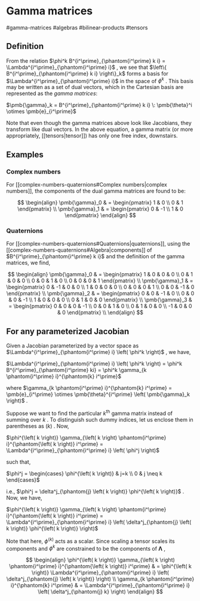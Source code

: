 # Gamma matrices

#gamma-matrices #algebras #bilinear-products #tensors 

## Definition

From the relation $\phi^k B^{i^\prime}_{\phantom{i^\prime} k i} = \Lambda^{i^\prime}_{\phantom{i^\prime} i}$ , we see that $\left\{ B^{i^\prime}_{\phantom{i^\prime} k i} \right\}_k$ forms a basis for $\Lambda^{i^\prime}_{\phantom{i^\prime} i}$ in the space of $\phi^k$ . This basis may be written as a set of dual vectors, which in the Cartesian basis are represented as the _gamma matrices_:

$\pmb{\gamma}_k = B^{i^\prime}_{\phantom{i^\prime} k i} \: \pmb{\theta}^i \otimes \pmb{e}_{i^\prime}$

Note that even though the gamma matrices above look like Jacobians, they transform like dual vectors. In the above equation, a gamma matrix (or more appropriately, [[tensors|tensor]]) has only one free index, downstairs.

## Examples

### Complex numbers

For [[complex-numbers-quaternions#Complex numbers|complex numbers]], the components of the dual gamma matrices are found to be:

$$
\begin{align}
\pmb{\gamma}_0 & = \begin{pmatrix} 1 & 0 \\ 0 & 1 \end{pmatrix} \\
\pmb{\gamma}_1 & = \begin{pmatrix} 0 & -1 \\ 1 & 0 \end{pmatrix}
\end{align}
$$

### Quaternions

For [[complex-numbers-quaternions#Quaternions|quaternions]], using the [[complex-numbers-quaternions#Algebra|components]] of $B^{i^\prime}_{\phantom{i^\prime} k i}$ and the definition of the gamma matrices, we find,

$$
\begin{align}
\pmb{\gamma}_0 & = \begin{pmatrix} 1 & 0 & 0 & 0 \\ 0 & 1 & 0 & 0 \\ 0 & 0 & 1 & 0 \\ 0 & 0 & 0 & 1 \end{pmatrix} \\
\pmb{\gamma}_1 & = \begin{pmatrix} 0 & -1 & 0 & 0 \\ 1 & 0 & 0 & 0 \\ 0 & 0 & 0 & 1 \\ 0 & 0 & -1 & 0 \end{pmatrix} \\
\pmb{\gamma}_2 & = \begin{pmatrix} 0 & 0 & -1 & 0 \\ 0 & 0 & 0 & -1 \\ 1 & 0 & 0 & 0 \\ 0 & 1 & 0 & 0 \end{pmatrix} \\
\pmb{\gamma}_3 & = \begin{pmatrix} 0 & 0 & 0 & -1 \\ 0 & 0 & 1 & 0 \\ 0 & 1 & 0 & 0 \\ -1 & 0 & 0 & 0 \end{pmatrix} \\
\end{align}
$$

## For any parameterized Jacobian

Given a Jacobian parameterized by a vector space as $\Lambda^{i^\prime}_{\phantom{i^\prime} i} \left( \phi^k \right)$ , we have,

$\Lambda^{i^\prime}_{\phantom{i^\prime} i} \left( \phi^k \right) = \phi^k B^{i^\prime}_{\phantom{i^\prime} ki} = \phi^k \gamma_{k \phantom{i^\prime} i}^{\phantom{k} i^\prime}$

where $\gamma_{k \phantom{i^\prime} i}^{\phantom{k} i^\prime} = \pmb{e}_{i^\prime} \otimes \pmb{\theta}^{i^\prime} \left( \pmb{\gamma}_k \right)$ .

Suppose we want to find the particular $k^\text{th}$ gamma matrix instead of summing over $k$ . To distinguish such dummy indices, let us enclose them in parentheses as $\left( k \right)$ . Now,

$\phi^{\left( k \right)} \gamma_{\left( k \right) \phantom{i^\prime} i}^{\phantom{\left( k \right)} i^\prime} = \Lambda^{i^\prime}_{\phantom{i^\prime} i} \left( \phi^j \right)$

such that,

$\phi^j = \begin{cases} \phi^{\left( k \right)} & j=k \\ 0 & j \neq k \end{cases}$

i.e., $\phi^j = \delta^j_{\phantom{j} \left( k \right)} \phi^{\left( k \right)}$ . Now, we have,

$\phi^{\left( k \right)} \gamma_{\left( k \right) \phantom{i^\prime} i}^{\phantom{\left( k \right)} i^\prime} = \Lambda^{i^\prime}_{\phantom{i^\prime} i} \left( \delta^j_{\phantom{j} \left( k \right)} \phi^{\left( k \right)} \right)$

Note that here, $\phi^{\left( k \right)}$ acts as a scalar. Since scaling a tensor scales its components and $\phi^k$ are constrained to be the components of $\pmb{\Lambda}$ ,

$$
\begin{align}
\phi^{\left( k \right)} \gamma_{\left( k \right) \phantom{i^\prime} i}^{\phantom{\left( k \right)} i^\prime} & = \phi^{\left( k \right)} \Lambda^{i^\prime}_{\phantom{i^\prime} i} \left( \delta^j_{\phantom{j} \left( k \right)} \right) \\
\gamma_{k \phantom{i^\prime} i}^{\phantom{k} i^\prime} & = \Lambda^{i^\prime}_{\phantom{i^\prime} i} \left( \delta^j_{\phantom{j} k} \right)
\end{align}
$$